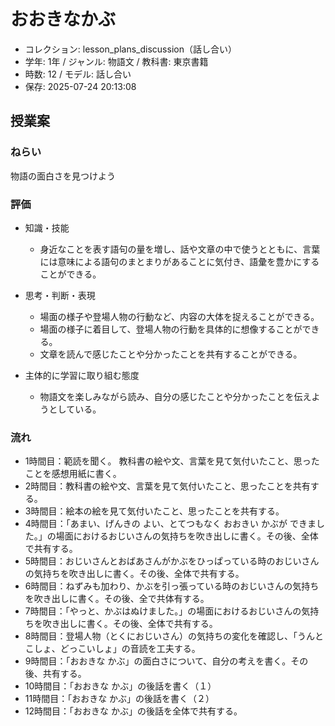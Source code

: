 # おおきなかぶ

- コレクション: lesson_plans_discussion（話し合い）
- 学年: 1年 / ジャンル: 物語文 / 教科書: 東京書籍
- 時数: 12 / モデル: 話し合い
- 保存: 2025-07-24 20:13:08

## 授業案

### ねらい
物語の面白さを見つけよう

### 評価

- 知識・技能
  - 身近なことを表す語句の量を増し、話や文章の中で使うとともに、言葉には意味による語句のまとまりがあることに気付き、語彙を豊かにすることができる。

- 思考・判断・表現
  - 場面の様子や登場人物の行動など、内容の大体を捉えることができる。
  - 場面の様子に着目して、登場人物の行動を具体的に想像することができる。
  - 文章を読んで感じたことや分かったことを共有することができる。

- 主体的に学習に取り組む態度
  - 物語文を楽しみながら読み、自分の感じたことや分かったことを伝えようとしている。

### 流れ

- 1時間目：範読を聞く。 教科書の絵や文、言葉を見て気付いたこと、思ったことを感想用紙に書く。
- 2時間目：教科書の絵や文、言葉を見て気付いたこと、思ったことを共有する。
- 3時間目：絵本の絵を見て気付いたこと、思ったことを共有する。
- 4時間目：「あまい、げんきの よい、とてつもなく おおきい かぶが できました。」の場面におけるおじいさんの気持ちを吹き出しに書く。その後、全体で共有する。
- 5時間目：おじいさんとおばあさんがかぶをひっぱっている時のおじいさんの気持ちを吹き出しに書く。その後、全体で共有する。
- 6時間目：ねずみも加わり、かぶを引っ張っている時のおじいさんの気持ちを吹き出しに書く。その後、全で共体有する。
- 7時間目：「やっと、かぶはぬけました。」の場面におけるおじいさんの気持ちを吹き出しに書く。その後、全体で共有する。
- 8時間目：登場人物（とくにおじいさん）の気持ちの変化を確認し、「うんとこしょ、どっこいしょ」の音読を工夫する。
- 9時間目：「おおきな かぶ」の面白さについて、自分の考えを書く。その後、共有する。
- 10時間目：「おおきな かぶ」の後話を書く（１）
- 11時間目：「おおきな かぶ」の後話を書く（２）
- 12時間目：「おおきな かぶ」の後話を全体で共有する。